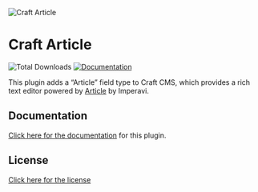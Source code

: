 ![Craft Article](https://raw.githubusercontent.com/creativeorange/craft-article/55f3e1803f86f999cae998d13e01486735960741/src/icon.svg?token=AD2KUHPPLRGVX457EYKZ6ZDBDOXTK)

# Craft Article

![Total Downloads](https://img.shields.io/packagist/dt/creativeorange/craft-article)
[![Documentation](https://img.shields.io/badge/documentation-available-orange)](https://docs.creativeorange.nl/craft-article)

This plugin adds a “Article” field type to Craft CMS, which provides a rich text editor powered
by [Article](https://imperavi.com/article/) by Imperavi.

## Documentation

[Click here for the documentation](https://docs.creativeorange.nl/craft-article) for this plugin.

## License

[Click here for the license](LICENSE.md)